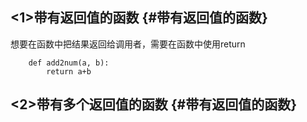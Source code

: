 ## &lt;1&gt;带有返回值的函数 {#带有返回值的函数}

想要在函数中把结果返回给调用者，需要在函数中使用return

```
    def add2num(a, b):
        return a+b
```

## &lt;2&gt;带有多个返回值的函数 {#带有返回值的函数}






